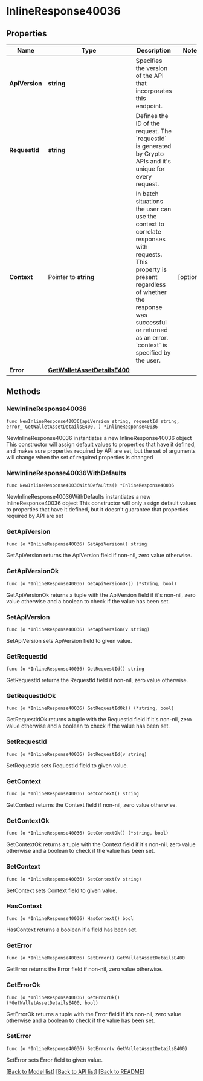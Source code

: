 # InlineResponse40036

## Properties

Name | Type | Description | Notes
------------ | ------------- | ------------- | -------------
**ApiVersion** | **string** | Specifies the version of the API that incorporates this endpoint. | 
**RequestId** | **string** | Defines the ID of the request. The &#x60;requestId&#x60; is generated by Crypto APIs and it&#39;s unique for every request. | 
**Context** | Pointer to **string** | In batch situations the user can use the context to correlate responses with requests. This property is present regardless of whether the response was successful or returned as an error. &#x60;context&#x60; is specified by the user. | [optional] 
**Error** | [**GetWalletAssetDetailsE400**](GetWalletAssetDetailsE400.md) |  | 

## Methods

### NewInlineResponse40036

`func NewInlineResponse40036(apiVersion string, requestId string, error_ GetWalletAssetDetailsE400, ) *InlineResponse40036`

NewInlineResponse40036 instantiates a new InlineResponse40036 object
This constructor will assign default values to properties that have it defined,
and makes sure properties required by API are set, but the set of arguments
will change when the set of required properties is changed

### NewInlineResponse40036WithDefaults

`func NewInlineResponse40036WithDefaults() *InlineResponse40036`

NewInlineResponse40036WithDefaults instantiates a new InlineResponse40036 object
This constructor will only assign default values to properties that have it defined,
but it doesn't guarantee that properties required by API are set

### GetApiVersion

`func (o *InlineResponse40036) GetApiVersion() string`

GetApiVersion returns the ApiVersion field if non-nil, zero value otherwise.

### GetApiVersionOk

`func (o *InlineResponse40036) GetApiVersionOk() (*string, bool)`

GetApiVersionOk returns a tuple with the ApiVersion field if it's non-nil, zero value otherwise
and a boolean to check if the value has been set.

### SetApiVersion

`func (o *InlineResponse40036) SetApiVersion(v string)`

SetApiVersion sets ApiVersion field to given value.


### GetRequestId

`func (o *InlineResponse40036) GetRequestId() string`

GetRequestId returns the RequestId field if non-nil, zero value otherwise.

### GetRequestIdOk

`func (o *InlineResponse40036) GetRequestIdOk() (*string, bool)`

GetRequestIdOk returns a tuple with the RequestId field if it's non-nil, zero value otherwise
and a boolean to check if the value has been set.

### SetRequestId

`func (o *InlineResponse40036) SetRequestId(v string)`

SetRequestId sets RequestId field to given value.


### GetContext

`func (o *InlineResponse40036) GetContext() string`

GetContext returns the Context field if non-nil, zero value otherwise.

### GetContextOk

`func (o *InlineResponse40036) GetContextOk() (*string, bool)`

GetContextOk returns a tuple with the Context field if it's non-nil, zero value otherwise
and a boolean to check if the value has been set.

### SetContext

`func (o *InlineResponse40036) SetContext(v string)`

SetContext sets Context field to given value.

### HasContext

`func (o *InlineResponse40036) HasContext() bool`

HasContext returns a boolean if a field has been set.

### GetError

`func (o *InlineResponse40036) GetError() GetWalletAssetDetailsE400`

GetError returns the Error field if non-nil, zero value otherwise.

### GetErrorOk

`func (o *InlineResponse40036) GetErrorOk() (*GetWalletAssetDetailsE400, bool)`

GetErrorOk returns a tuple with the Error field if it's non-nil, zero value otherwise
and a boolean to check if the value has been set.

### SetError

`func (o *InlineResponse40036) SetError(v GetWalletAssetDetailsE400)`

SetError sets Error field to given value.



[[Back to Model list]](../README.md#documentation-for-models) [[Back to API list]](../README.md#documentation-for-api-endpoints) [[Back to README]](../README.md)



